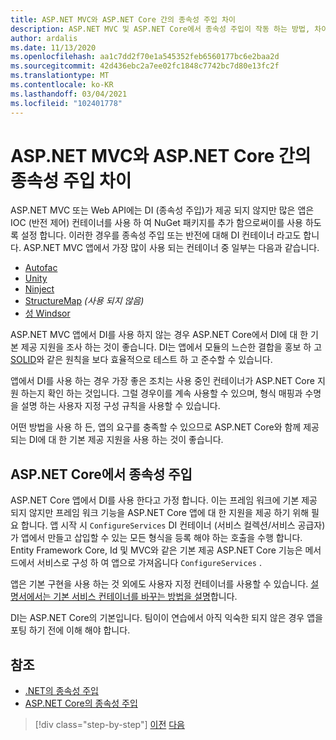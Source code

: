 ```yaml
---
title: ASP.NET MVC와 ASP.NET Core 간의 종속성 주입 차이
description: ASP.NET MVC 및 ASP.NET Core에서 종속성 주입이 작동 하는 방법, 차이점 및 ASP.NET MVC에서 ASP.NET Core로 마이그레이션하는 방법에 대해 살펴봅니다.
author: ardalis
ms.date: 11/13/2020
ms.openlocfilehash: aa1c7dd2f70e1a545352feb6560177bc6e2baa2d
ms.sourcegitcommit: 42d436ebc2a7ee02fc1848c7742bc7d80e13fc2f
ms.translationtype: MT
ms.contentlocale: ko-KR
ms.lasthandoff: 03/04/2021
ms.locfileid: "102401778"
---
```

# <a name="dependency-injection-differences-between-aspnet-mvc-and-aspnet-core"></a>ASP.NET MVC와 ASP.NET Core 간의 종속성 주입 차이

ASP.NET MVC 또는 Web API에는 DI (종속성 주입)가 제공 되지 않지만 많은 앱은 IOC (반전 제어) 컨테이너를 사용 하 여 NuGet 패키지를 추가 함으로써이를 사용 하도록 설정 합니다. 이러한 경우를 종속성 주입 또는 반전에 대해 DI 컨테이너 라고도 합니다. ASP.NET MVC 앱에서 가장 많이 사용 되는 컨테이너 중 일부는 다음과 같습니다.

- [Autofac](https://www.autofac.org/)
- [Unity](https://unitycontainer.github.io/)
- [Ninject](http://www.ninject.org/)
- [StructureMap](http://structuremap.github.io/) *(사용 되지 않음)*
- [성 Windsor](http://www.castleproject.org/projects/windsor/)

ASP.NET MVC 앱에서 DI를 사용 하지 않는 경우 ASP.NET Core에서 DI에 대 한 기본 제공 지원을 조사 하는 것이 좋습니다. DI는 앱에서 모듈의 느슨한 결합을 홍보 하 고 [SOLID](https://www.weeklydevtips.com/episodes/047)와 같은 원칙을 보다 효율적으로 테스트 하 고 준수할 수 있습니다.

앱에서 DI를 사용 하는 경우 가장 좋은 조치는 사용 중인 컨테이너가 ASP.NET Core 지원 하는지 확인 하는 것입니다. 그럴 경우이를 계속 사용할 수 있으며, 형식 매핑과 수명을 설명 하는 사용자 지정 구성 규칙을 사용할 수 있습니다.

어떤 방법을 사용 하 든, 앱의 요구를 충족할 수 있으므로 ASP.NET Core와 함께 제공 되는 DI에 대 한 기본 제공 지원을 사용 하는 것이 좋습니다.

## <a name="dependency-injection-in-aspnet-core"></a>ASP.NET Core에서 종속성 주입

ASP.NET Core 앱에서 DI를 사용 한다고 가정 합니다. 이는 프레임 워크에 기본 제공 되지 않지만 프레임 워크 기능을 ASP.NET Core 앱에 대 한 지원을 제공 하기 위해 필요 합니다. 앱 시작 시 `ConfigureServices` DI 컨테이너 (서비스 컬렉션/서비스 공급자)가 앱에서 만들고 삽입할 수 있는 모든 형식을 등록 해야 하는 호출을 수행 합니다. Entity Framework Core, Id 및 MVC와 같은 기본 제공 ASP.NET Core 기능은 메서드에서 서비스로 구성 하 여 앱으로 가져옵니다 `ConfigureServices` .

앱은 기본 구현을 사용 하는 것 외에도 사용자 지정 컨테이너를 사용할 수 있습니다. [설명서에서는 기본 서비스 컨테이너를 바꾸는 방법을 설명](../../core/extensions/dependency-injection-guidelines.md#default-service-container-replacement)합니다.

DI는 ASP.NET Core의 기본입니다. 팀이이 연습에서 아직 익숙한 되지 않은 경우 앱을 포팅 하기 전에 이해 해야 합니다.

## <a name="references"></a>참조

- [.NET의 종속성 주입](../../core/extensions/dependency-injection.md)
- [ASP.NET Core의 종속성 주입](/aspnet/core/fundamentals/dependency-injection)

>[!div class="step-by-step"]
>[이전](serving-static-files.md)
>[다음](middleware-modules-handlers.md)

